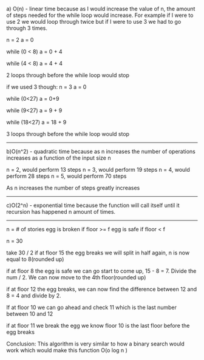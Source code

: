 a) O(n) - linear time because as I would increase the value of n, the amount of steps needed for the while loop would increase. For example if I were to use 2 we would loop through twice but if I were to use 3 we had to go through 3 times.

n = 2
a = 0

while (0 < 8)
a = 0 + 4

while (4 < 8)
a = 4 + 4

2 loops through before the while loop would stop

if we used 3 though:
n = 3
a = 0

while (0<27)
a = 0+9

while (9<27)
a = 9 + 9

while (18<27)
a = 18 + 9

3 loops through before the while loop would stop


---------------------------------------------------------------------------

b)O(n^2) - quadratic time because as n increases the number of operations increases as a function of the input size n

n = 2, would perform 13 steps
n = 3, would perform 19 steps
n = 4, would perform 28 steps
n = 5, would perform 70 steps

As n increases the number of steps greatly increases 


---------------------------------------------------------------------------------

c)O(2^n) - exponential time because the function will call itself until it recursion has happened n amount of times.

----------------------------------------------------------------------------------

n = # of stories
egg is broken if floor >= f
egg is safe if floor < f

n = 30

take 30 / 2 
if at floor 15 the egg breaks we will split in half again, n is now equal to 8(rounded up)

if at floor 8 the egg is safe we can go start to come up, 15 - 8 = 7. Divide the num / 2. We can now move to the 4th floor(rounded up)

if at floor 12 the egg breaks, we can now find the difference between 12 and 8 = 4 and divide by 2. 

If at floor 10 we can go ahead and check 11 which is the last number between 10 and 12

if at floor 11 we break the egg we know floor 10 is the last floor before the egg breaks

Conclusion: This algorithm is very similar to how a binary search would work which would make this function O(o log n ) 



